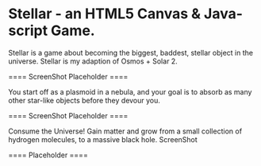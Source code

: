 Stellar - an HTML5 Canvas & Java-script Game.
============================================

Stellar is a game about becoming the biggest, baddest, stellar object in the universe. Stellar is my adaption of Osmos + Solar 2.

==== ScreenShot Placeholder ====

You start off as a plasmoid in a nebula, and your goal is to absorb as many other star-like objects before they devour you.

==== ScreenShot Placeholder ====

Consume the Universe! Gain matter and grow from a small collection of hydrogen molecules, to a massive black hole. 
ScreenShot

====  Placeholder ====


